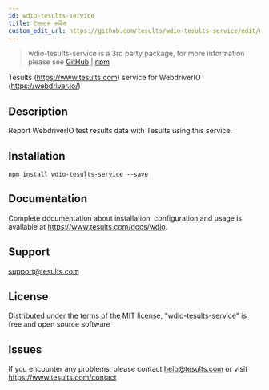 ```yaml
---
id: wdio-tesults-service
title: टेसल्ट्स सर्विस
custom_edit_url: https://github.com/tesults/wdio-tesults-service/edit/master/README.md
---
```



> wdio-tesults-service is a 3rd party package, for more information please see [GitHub](https://github.com/tesults/wdio-tesults-service) | [npm](https://www.npmjs.com/package/wdio-tesults-service)

Tesults (https://www.tesults.com) service for WebdriverIO (https://webdriver.io/)

## Description

Report WebdriverIO test results data with Tesults using this service.

## Installation

`npm install wdio-tesults-service --save`

## Documentation

Complete documentation about installation, configuration and usage is available at https://www.tesults.com/docs/wdio.

## Support

support@tesults.com

## License

Distributed under the terms of the MIT license, "wdio-tesults-service" is free and open source software

## Issues

If you encounter any problems, please contact help@tesults.com or visit https://www.tesults.com/contact
